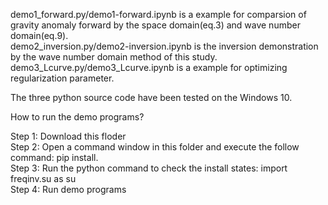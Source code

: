 demo1_forward.py/demo1-forward.ipynb  is a example for comparsion of gravity anomaly forward by the space domain(eq.3) and wave number domain(eq.9).  
demo2_inversion.py/demo2-inversion.ipynb is the inversion demonstration by the wave number domain method of this study.  
demo3_Lcurve.py/demo3_Lcurve.ipynb is a example for optimizing regularization parameter.  

The three python source code have been tested on the Windows 10.  

How to run the demo programs?  

Step 1: Download this floder  
Step 2: Open a command window in this folder and execute the follow command: pip install.  
Step 3: Run the python command to check the install states: import freqinv.su as su  
Step 4: Run demo programs
